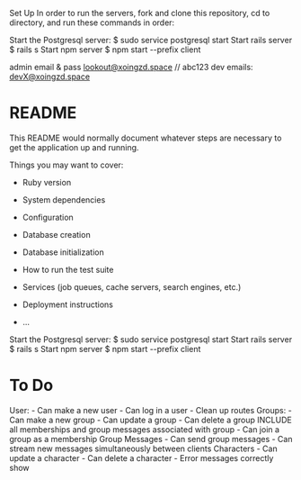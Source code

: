 Set Up
In order to run the servers, fork and clone this repository, cd to directory, and run these commands in order:

Start the Postgresql server: $ sudo service postgresql start
Start rails server $ rails s
Start npm server $ npm start --prefix client

admin email & pass
lookout@xoingzd.space // abc123
dev emails:
devX@xoingzd.space

# README

This README would normally document whatever steps are necessary to get the
application up and running.

Things you may want to cover:

* Ruby version

* System dependencies

* Configuration

* Database creation

* Database initialization

* How to run the test suite

* Services (job queues, cache servers, search engines, etc.)

* Deployment instructions

* ...

Start the Postgresql server: $ sudo service postgresql start
Start rails server $ rails s
Start npm server $ npm start --prefix client

# To Do
User:
    - Can make a new user
    - Can log in a user
    - Clean up routes
Groups:
    - Can make a new group
    - Can update a group
    - Can delete a group INCLUDE all memberships and group messages associated with group
    - Can join a group as a membership
Group Messages
    - Can send group messages
    - Can stream new messages simultaneously between clients
Characters
    - Can update a character
    - Can delete a character
    - Error messages correctly show